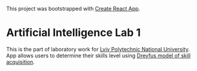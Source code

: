 This project was bootstrapped with [Create React App](https://github.com/facebookincubator/create-react-app).

# Artificial Intelligence Lab 1

This is the part of laboratory work for [Lviv Polytechnic National University](http://www.lp.edu.ua/en).
App allows users to determine their skills level using [Dreyfus model of skill acquisition](https://en.wikipedia.org/wiki/Dreyfus_model_of_skill_acquisition).